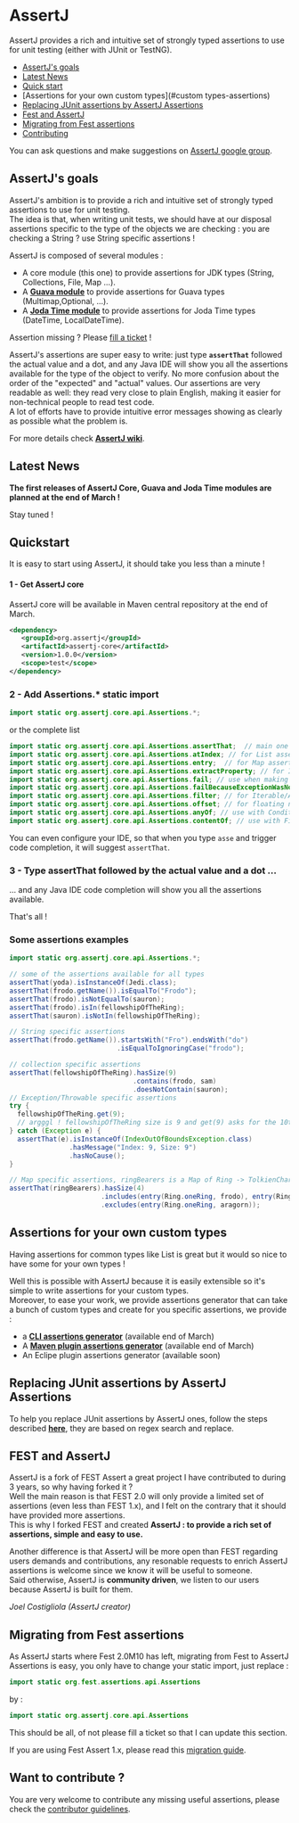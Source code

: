 # AssertJ

AssertJ provides a rich and intuitive set of strongly typed assertions to use for unit testing (either with JUnit or TestNG).

* [AssertJ's goals](#goals)
* [Latest News](#news)
* [Quick start](#quickstart)
* [Assertions for your own custom types](#custom types-assertions)
* [Replacing JUnit assertions by AssertJ Assertions](#junit-to-assertj-assertions)
* [Fest and AssertJ](#fest-assertj)
* [Migrating from Fest assertions](#migrating-from-fest)
* [Contributing](#contributing)

You can ask questions and make suggestions on [AssertJ google group](https://groups.google.com/forum/?fromgroups=#!forum/assertj).

## <a name="goals"/>AssertJ's goals

AssertJ's ambition is to provide a rich and intuitive set of strongly typed assertions to use for unit testing.  
The idea is that, when writing unit tests, we should have at our disposal assertions specific to the type of the objects we are checking : you are checking a String ? use String specific assertions !  

AssertJ is composed of several modules :
* A core module (this one) to provide assertions for JDK types (String, Collections, File, Map ...). 
* A **[Guava module](https://github.com/joel-costigliola/assertj-guava)** to provide assertions for Guava types (Multimap,Optional, ...).
* A **[Joda Time module](https://github.com/joel-costigliola/assertj-joda-time)** to provide assertions for Joda Time types (DateTime, LocalDateTime).

Assertion missing ? Please [fill a ticket](https://github.com/joel-costigliola/assertj-core/issues) ! 

AssertJ's assertions are super easy to write: just type **```assertThat```** followed the actual value and a dot, and any Java 
IDE will show you all the assertions available for the type of the object to verify. No more confusion about the 
order of the "expected" and "actual" values. Our assertions are very readable as well: they read very close to plain 
English, making it easier for non-technical people to read test code.  
A lot of efforts have to provide intuitive error messages showing as clearly as possible what the problem is.

For more details check **[AssertJ wiki](https://github.com/joel-costigliola/AssertJ-core/wiki)**.

## <a name="news"/>Latest News

**The first releases of AssertJ Core, Guava and Joda Time modules are planned at the end of March !**

Stay tuned !

## <a name="quickstart"/>Quickstart

It is easy to start using AssertJ, it should take you less than a minute !

#### 1 - Get AssertJ core 

AssertJ core will be available in Maven central repository at the end of March.

```xml
<dependency>
   <groupId>org.assertj</groupId>
   <artifactId>assertj-core</artifactId>
   <version>1.0.0</version>
   <scope>test</scope>
</dependency>
```

### 2 - Add Assertions.* static import

```java
import static org.assertj.core.api.Assertions.*;

```
or the complete list
```java
import static org.assertj.core.api.Assertions.assertThat;  // main one
import static org.assertj.core.api.Assertions.atIndex; // for List assertions
import static org.assertj.core.api.Assertions.entry;  // for Map assertions
import static org.assertj.core.api.Assertions.extractProperty; // for Iterable/Array assertions
import static org.assertj.core.api.Assertions.fail; // use when making exception tests
import static org.assertj.core.api.Assertions.failBecauseExceptionWasNotThrown; // idem
import static org.assertj.core.api.Assertions.filter; // for Iterable/Array assertions
import static org.assertj.core.api.Assertions.offset; // for floating number assertions
import static org.assertj.core.api.Assertions.anyOf; // use with Condition
import static org.assertj.core.api.Assertions.contentOf; // use with File assertions
```

You can even configure your IDE, so that when you type `asse` and trigger code completion, it will suggest `assertThat`.

### 3 - Type **assertThat** followed by the actual value and a dot ... 

... and any Java IDE code completion will show you all the assertions available.

That's all !



### Some assertions examples

```java
import static org.assertj.core.api.Assertions.*;

// some of the assertions available for all types
assertThat(yoda).isInstanceOf(Jedi.class);
assertThat(frodo.getName()).isEqualTo("Frodo");
assertThat(frodo).isNotEqualTo(sauron);
assertThat(frodo).isIn(fellowshipOfTheRing);
assertThat(sauron).isNotIn(fellowshipOfTheRing);

// String specific assertions
assertThat(frodo.getName()).startsWith("Fro").endsWith("do")
                           .isEqualToIgnoringCase("frodo");

// collection specific assertions
assertThat(fellowshipOfTheRing).hasSize(9)
                               .contains(frodo, sam)
                               .doesNotContain(sauron);
// Exception/Throwable specific assertions
try {
  fellowshipOfTheRing.get(9); 
  // argggl ! fellowshipOfTheRing size is 9 and get(9) asks for the 10th element !
} catch (Exception e) {
  assertThat(e).isInstanceOf(IndexOutOfBoundsException.class)
               .hasMessage("Index: 9, Size: 9")
               .hasNoCause();
}

// Map specific assertions, ringBearers is a Map of Ring -> TolkienCharacter
assertThat(ringBearers).hasSize(4)
                       .includes(entry(Ring.oneRing, frodo), entry(Ring.nenya, galadriel))
                       .excludes(entry(Ring.oneRing, aragorn));
```

## <a name="custom types-assertions"/>Assertions for your own custom types 

Having assertions for common types like List is great but it would so nice to have some for your own types !  

Well this is possible with AssertJ because it is easily extensible so it's simple to write assertions for your custom types.  
Moreover, to ease your work, we provide assertions generator that can take a bunch of custom types and create for you specific assertions, we provide : 
* a **[CLI assertions generator](https://github.com/joel-costigliola/assertj-assertions-generator)** (available end of March)
* A **[Maven plugin assertions generator](https://github.com/joel-costigliola/assertj-assertions-generator-maven-plugin)**  (available end of March)
* An Eclipe plugin assertions generator (available soon)

## <a name="junit-to-assertj-assertions"/>Replacing JUnit assertions by AssertJ Assertions

To help you replace JUnit assertions by AssertJ ones, follow the steps described [**here**](https://github.com/joel-costigliola/assertj-core/wiki/Converting-JUnit-assertions-to-AssertJ-Assertions), they are based on regex search and replace.

## <a name="fest-assertj"/>FEST and AssertJ

AssertJ is a fork of FEST Assert a great project I have contributed to during 3 years, so why having forked it ?  
Well the main reason is that FEST 2.0 will only provide a limited set of assertions (even less than FEST 1.x), and I felt on the contrary that it should have provided more assertions.  
This is why I forked FEST and created **AssertJ : to provide a rich set of assertions, simple and easy to use.** 

Another difference is that AssertJ will be more open than FEST regarding users demands and contributions, any resonable requests to enrich AssertJ assertions is welcome since we know it will be useful to someone.  
Said otherwise, AssertJ is **community driven**, we listen to our users because AssertJ is built for them. 

_Joel Costigliola  (AssertJ creator)_

## <a name="migrating-from-fest"/>Migrating from Fest assertions

As AssertJ starts where Fest 2.0M10 has left, migrating from Fest to AssertJ Assertions is easy, you only have to change your static import, just replace :

```java 
import static org.fest.assertions.api.Assertions
``` 

by :

```java 
import static org.assertj.core.api.Assertions
```

This should be all, of not please fill a ticket so that I can update this section.

If you are using Fest Assert 1.x, please read this [migration guide](https://github.com/joel-costigliola/assertj-core/wiki/Migrating-from-FEST-Assert-1.4).

## <a name="contributing"/>Want to contribute ?

You are very welcome to contribute any missing useful assertions, please check the [contributor guidelines](CONTRIBUTING.md).
